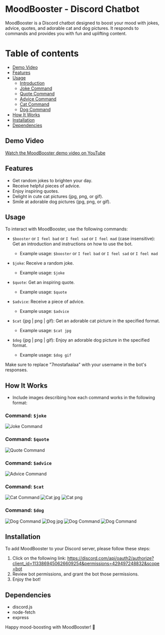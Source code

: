 # MoodBooster - Discord Chatbot

MoodBooster is a Discord chatbot designed to boost your mood with jokes, advice, quotes, and adorable cat and dog pictures. It responds to commands and provides you with fun and uplifting content.

# Table of contents
- [Demo Video](#demo-video)
- [Features](#features)
- [Usage](#usage)
  - [Introduction](#introduction)
  - [Joke Command](#joke-command)
  - [Quote Command](#quote-command)
  - [Advice Command](#advice-command)
  - [Cat Command](#cat-command)
  - [Dog Command](#dog-command)
- [How It Works](#how-it-works)
- [Installation](#installation)
- [Dependencies](#dependencies)

## Demo Video

[Watch the MoodBooster demo video on YouTube](https://youtu.be/wCGPLVia_lw)

## Features

- Get random jokes to brighten your day.
- Receive helpful pieces of advice.
- Enjoy inspiring quotes.
- Delight in cute cat pictures (jpg, png, or gif).
- Smile at adorable dog pictures (jpg, png, or gif).

## Usage

To interact with MoodBooster, use the following commands:

- `$booster` or `I feel bad` or `I feel sad` or `I feel mad` (case insensitive): Get an introduction and instructions on how to use the bot.
  - Example usage: `$booster` or `I feel bad` or `I feel sad` or `I feel mad`
    
- `$joke`: Receive a random joke.
  - Example usage: `$joke`

- `$quote`: Get an inspiring quote.
  - Example usage: `$quote`

- `$advice`: Receive a piece of advice.
  - Example usage: `$advice`

- `$cat` (jpg | png | gif): Get an adorable cat picture in the specified format.
  - Example usage: `$cat jpg`

- `$dog` (jpg | png | gif): Enjoy an adorable dog picture in the specified format.
  - Example usage: `$dog gif`

Make sure to replace "7mostafaalaa" with your username in the bot's responses.

## How It Works

- Include images describing how each command works in the following format:

### Command: `$joke`
![Joke Command](Resources/images/$joke_command.png)

### Command: `$quote`
![Quote Command](Resources/images/$quote_command.png)

### Command: `$advice`
![Advice Command](Resources/images/$advice_command.png)

### Command: `$cat`
![Cat Command](Resources/images/cat_image.png)
![Cat jpg](Resources/images/cat_image_jpg.png)
![Cat png](Resources/images/cat_images_gif&&png.png)

### Command: `$dog`
![Dog Command](Resources/images/dog_image.png)
![Dog jpg](Resources/images/dog_jpg.png)
![Dog Command](Resources/images/dog_png.png)
![Dog Command](Resources/images/dog_gif.png)

## Installation

To add MoodBooster to your Discord server, please follow these steps:
1. Click on the following link: https://discord.com/api/oauth2/authorize?client_id=1133869450626609254&permissions=429497248832&scope=bot
2. Review bot permissions, and grant the bot those permissions.
3. Enjoy the bot!

## Dependencies

- discord.js
- node-fetch
- express

Happy mood-boosting with MoodBooster! 🎉
